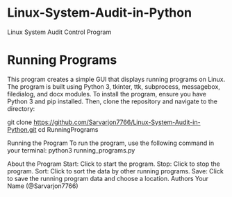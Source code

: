 # Linux-System-Audit-in-Python
Linux System Audit Control Program
# Running Programs

This program creates a simple GUI that displays running programs on Linux. The program is built using Python 3, tkinter, ttk, subprocess, messagebox, filedialog, and docx modules.
To install the program, ensure you have Python 3 and pip installed. Then, clone the repository and navigate to the directory:

git clone https://github.com/Sarvarjon7766/Linux-System-Audit-in-Python.git
cd RunningPrograms

Running the Program
To run the program, use the following command in your terminal:
python3 running_programs.py


About the Program
Start: Click to start the program.
Stop: Click to stop the program.
Sort: Click to sort the data by other running programs.
Save: Click to save the running program data and choose a location.
Authors
Your Name (@Sarvarjon7766)





